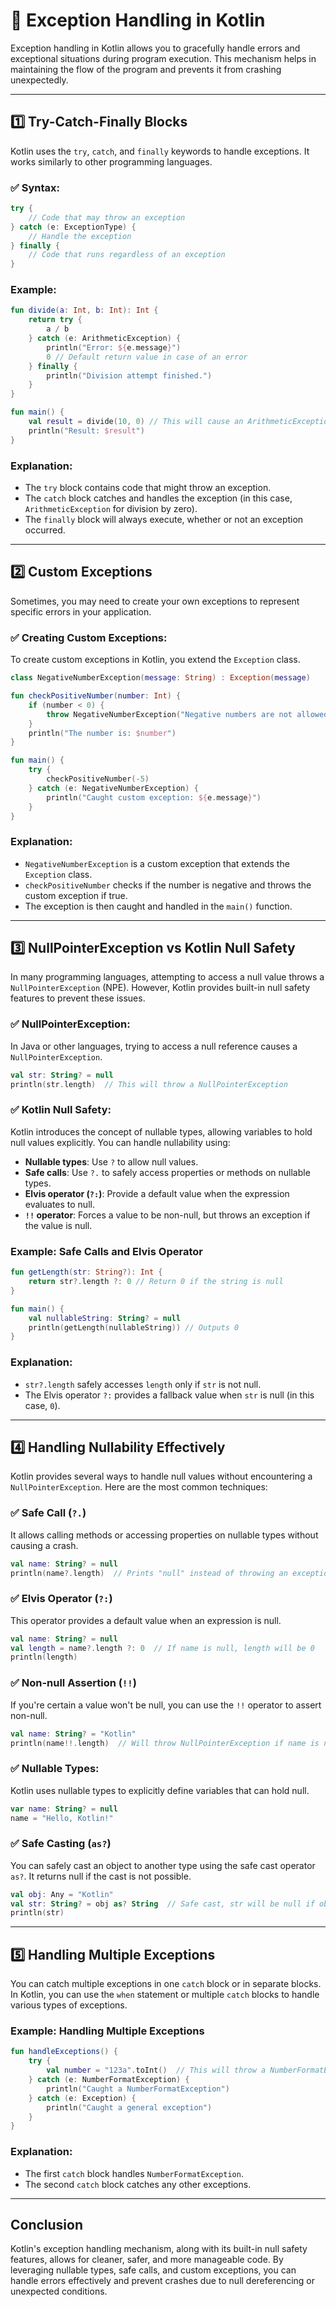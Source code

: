 
# **🔷 Exception Handling in Kotlin**

Exception handling in Kotlin allows you to gracefully handle errors and exceptional situations during program execution.
This mechanism helps in maintaining the flow of the program and prevents it from crashing unexpectedly.

---

## **1️⃣ Try-Catch-Finally Blocks**

Kotlin uses the `try`, `catch`, and `finally` keywords to handle exceptions. It works similarly to other programming languages.

### **✅ Syntax:**
```kotlin
try {
    // Code that may throw an exception
} catch (e: ExceptionType) {
    // Handle the exception
} finally {
    // Code that runs regardless of an exception
}
```

### **Example:**

```kotlin
fun divide(a: Int, b: Int): Int {
    return try {
        a / b
    } catch (e: ArithmeticException) {
        println("Error: ${e.message}")
        0 // Default return value in case of an error
    } finally {
        println("Division attempt finished.")
    }
}

fun main() {
    val result = divide(10, 0) // This will cause an ArithmeticException
    println("Result: $result")
}
```

### **Explanation:**
- The `try` block contains code that might throw an exception.
- The `catch` block catches and handles the exception (in this case, `ArithmeticException` for division by zero).
- The `finally` block will always execute, whether or not an exception occurred.

---

## **2️⃣ Custom Exceptions**

Sometimes, you may need to create your own exceptions to represent specific errors in your application.

### **✅ Creating Custom Exceptions:**

To create custom exceptions in Kotlin, you extend the `Exception` class.

```kotlin
class NegativeNumberException(message: String) : Exception(message)

fun checkPositiveNumber(number: Int) {
    if (number < 0) {
        throw NegativeNumberException("Negative numbers are not allowed!")
    }
    println("The number is: $number")
}

fun main() {
    try {
        checkPositiveNumber(-5)
    } catch (e: NegativeNumberException) {
        println("Caught custom exception: ${e.message}")
    }
}
```

### **Explanation:**
- `NegativeNumberException` is a custom exception that extends the `Exception` class.
- `checkPositiveNumber` checks if the number is negative and throws the custom exception if true.
- The exception is then caught and handled in the `main()` function.

---

## **3️⃣ NullPointerException vs Kotlin Null Safety**

In many programming languages, attempting to access a null value throws a `NullPointerException` (NPE). However, Kotlin provides built-in null safety features to prevent these issues.

### **✅ NullPointerException:**
In Java or other languages, trying to access a null reference causes a `NullPointerException`.

```kotlin
val str: String? = null
println(str.length)  // This will throw a NullPointerException
```

### **✅ Kotlin Null Safety:**

Kotlin introduces the concept of nullable types, allowing variables to hold null values explicitly. You can handle nullability using:
- **Nullable types**: Use `?` to allow null values.
- **Safe calls**: Use `?.` to safely access properties or methods on nullable types.
- **Elvis operator (`?:`)**: Provide a default value when the expression evaluates to null.
- **`!!` operator**: Forces a value to be non-null, but throws an exception if the value is null.

### **Example: Safe Calls and Elvis Operator**

```kotlin
fun getLength(str: String?): Int {
    return str?.length ?: 0 // Return 0 if the string is null
}

fun main() {
    val nullableString: String? = null
    println(getLength(nullableString)) // Outputs 0
}
```

### **Explanation:**
- `str?.length` safely accesses `length` only if `str` is not null.
- The Elvis operator `?:` provides a fallback value when `str` is null (in this case, `0`).

---

## **4️⃣ Handling Nullability Effectively**

Kotlin provides several ways to handle null values without encountering a `NullPointerException`. Here are the most common techniques:

### **✅ Safe Call (`?.`)**
It allows calling methods or accessing properties on nullable types without causing a crash.

```kotlin
val name: String? = null
println(name?.length)  // Prints "null" instead of throwing an exception
```

### **✅ Elvis Operator (`?:`)**
This operator provides a default value when an expression is null.

```kotlin
val name: String? = null
val length = name?.length ?: 0  // If name is null, length will be 0
println(length)
```

### **✅ Non-null Assertion (`!!`)**
If you're certain a value won't be null, you can use the `!!` operator to assert non-null.

```kotlin
val name: String? = "Kotlin"
println(name!!.length)  // Will throw NullPointerException if name is null
```

### **✅ Nullable Types:**
Kotlin uses nullable types to explicitly define variables that can hold null.

```kotlin
var name: String? = null
name = "Hello, Kotlin!"
```

### **✅ Safe Casting (`as?`)**
You can safely cast an object to another type using the safe cast operator `as?`. It returns null if the cast is not possible.

```kotlin
val obj: Any = "Kotlin"
val str: String? = obj as? String  // Safe cast, str will be null if obj isn't a String
println(str)
```

---

## **5️⃣ Handling Multiple Exceptions**

You can catch multiple exceptions in one `catch` block or in separate blocks. In Kotlin, you can use the `when` statement or multiple `catch` blocks to handle various types of exceptions.

### **Example: Handling Multiple Exceptions**

```kotlin
fun handleExceptions() {
    try {
        val number = "123a".toInt()  // This will throw a NumberFormatException
    } catch (e: NumberFormatException) {
        println("Caught a NumberFormatException")
    } catch (e: Exception) {
        println("Caught a general exception")
    }
}
```

### **Explanation:**
- The first `catch` block handles `NumberFormatException`.
- The second `catch` block catches any other exceptions.

---

## **Conclusion**
Kotlin's exception handling mechanism, along with its built-in null safety features, allows for cleaner, safer, and more manageable code. By leveraging nullable types, safe calls, and custom exceptions, you can handle errors effectively and prevent crashes due to null dereferencing or unexpected conditions.
